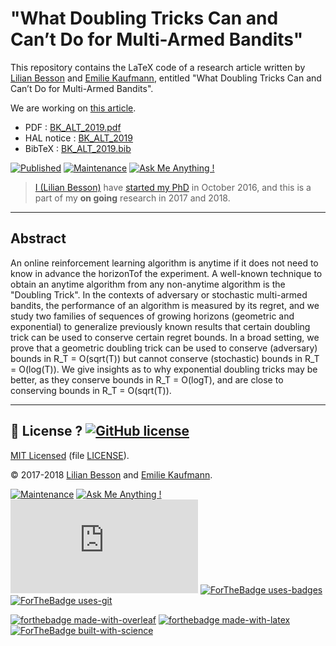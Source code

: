 # "What Doubling Tricks Can and Can’t Do for Multi-Armed Bandits"
This repository contains the LaTeX code of a research article written by [Lilian Besson](https://perso.crans.org/besson/) and [Emilie Kaufmann](http://chercheurs.lille.inria.fr/ekaufman/research.html), entitled "What Doubling Tricks Can and Can’t Do for Multi-Armed Bandits".

We are working on [this article](https://www.overleaf.com/docs/12810651zvmysdqbpqzj/pdf.pdf).

- PDF : [BK_ALT_2019.pdf](https://hal.inria.fr/hal-01736357/document)
- HAL notice : [BK_ALT_2019](https://hal.inria.fr/hal-01736357/)
- BibTeX : [BK_ALT_2019.bib](https://hal.inria.fr/hal-01736357/bibtex)

[![Published](https://img.shields.io/badge/Published%3F-waiting-orange.svg)](https://hal.inria.fr/hal-01736357)
[![Maintenance](https://img.shields.io/badge/Maintained%3F-almost%20finished-orange.svg)](https://bitbucket.org/lbesson/what-doubling-tricks-can-and-cant-do-for-multi-armed-bandits/commits/)
[![Ask Me Anything !](https://img.shields.io/badge/Ask%20me-anything-1abc9c.svg)](https://bitbucket.org/lbesson/ama)

> [I (Lilian Besson)](https://perso.crans.org/besson/) have [started my PhD](https://perso.crans.org/besson/phd/) in October 2016, and this is a part of my **on going** research in 2017 and 2018.

----

## Abstract

An online reinforcement learning algorithm is anytime if it does not need to know in advance the horizonTof the experiment. A well-known technique to obtain an anytime algorithm from any non-anytime algorithm is the "Doubling Trick". In the contexts of adversary or stochastic multi-armed bandits, the performance of an algorithm is measured by its regret, and we study two families of sequences of growing horizons (geometric and exponential) to generalize previously known results that certain doubling trick can be used to conserve certain regret bounds. In a broad setting, we prove that a geometric doubling trick can be used to conserve (adversary) bounds in R_T = O(sqrt(T)) but cannot conserve (stochastic) bounds in R_T = O(log(T)). We give insights as to why exponential doubling tricks may be better, as they conserve bounds in R_T = O(logT), and are close to conserving bounds in R_T = O(sqrt(T)).

----

## :scroll: License ? [![GitHub license](https://img.shields.io/github/license/Naereen/badges.svg)](https://bitbucket.org/lbesson/what-doubling-tricks-can-and-cant-do-for-multi-armed-bandits/src/master/LICENSE)
[MIT Licensed](https://lbesson.mit-license.org/) (file [LICENSE](LICENSE)).

© 2017-2018 [Lilian Besson](https://perso.crans.org/besson/) and [Emilie Kaufmann](http://chercheurs.lille.inria.fr/ekaufman/research.html).

[![Maintenance](https://img.shields.io/badge/Maintained%3F-yes-green.svg)](https://bitbucket.org/lbesson/what-doubling-tricks-can-and-cant-do-for-multi-armed-bandits/commits/)
[![Ask Me Anything !](https://img.shields.io/badge/Ask%20me-anything-1abc9c.svg)](https://bitbucket.org/lbesson/ama)
[![Analytics](https://ga-beacon.appspot.com/UA-38514290-17/bitbucket.org/lbesson/what-doubling-tricks-can-and-cant-do-for-multi-armed-bandits/README.md?pixel)](https://bitbucket.org/lbesson/what-doubling-tricks-can-and-cant-do-for-multi-armed-bandits/)
[![ForTheBadge uses-badges](http://ForTheBadge.com/images/badges/uses-badges.svg)](http://ForTheBadge.com)
[![ForTheBadge uses-git](http://ForTheBadge.com/images/badges/uses-git.svg)](https://GitHub.com/)

[![forthebadge made-with-overleaf](https://img.shields.io/badge/Made%20with-OverLeaf-1f425f.svg)](https://www.overleaf.com/)
[![forthebadge made-with-latex](https://img.shields.io/badge/Made%20with-LaTeX-1f425f.svg)](https://www.latex-project.org/)
[![ForTheBadge built-with-science](http://ForTheBadge.com/images/badges/built-with-science.svg)](https://perso.crans.org/besson/)
